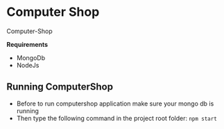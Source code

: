 # Computer Shop 

Computer-Shop


**Requirements**
- MongoDb
- NodeJs


## Running ComputerShop

- Before to run computershop application make sure your mongo db is running
- Then type the following command in the project root folder:
`npm start`